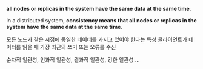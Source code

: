 **all nodes or replicas in the system have the same data at the same time**.

In a distributed system, **consistency means that all nodes or replicas in the system have the same data at the same time**.

모든 노드가 같은 시점에 동일한 데이터를 가지고 있어야 한다는 특성
클라이언트가 데이터를 읽을 때 가장 최근의 쓰기 또는 오류를 수신

순차적 일관성, 인과적 일관성, 결과적 일관성, 강한 일관성 ...